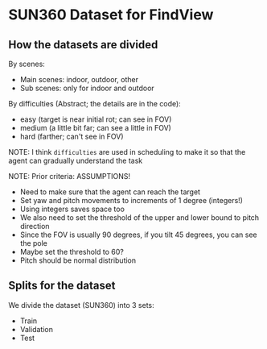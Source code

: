 # SUN360 Dataset for FindView

## How the datasets are divided

By scenes:
- Main scenes: indoor, outdoor, other
- Sub scenes: only for indoor and outdoor

By difficulties (Abstract; the details are in the code):
- easy (target is near initial rot; can see in FOV)
- medium (a little bit far; can see a little in FOV)
- hard (farther; can't see in FOV)

NOTE: I think `difficulties` are used in scheduling to make it so that the agent can gradually
understand the task

NOTE: Prior criteria: ASSUMPTIONS!
- Need to make sure that the agent can reach the target
- Set yaw and pitch movements to increments of 1 degree (integers!)
- Using integers saves space too
- We also need to set the threshold of the upper and lower bound to pitch direction
- Since the FOV is usually 90 degrees, if you tilt 45 degrees, you can see the pole
- Maybe set the threshold to 60?
- Pitch should be normal distribution


## Splits for the dataset

We divide the dataset (SUN360) into 3 sets:
- Train
- Validation
- Test

Notes:
- Validation (Val), Test data should be static
- Val is used to check if the agents are not overfitting during training
- Training data can be randomly generated

## Episodes

A single `Episode` includes the following:
- episode_id
- img_name
- path
- label (scene)
- sub_label (sub scene)
- initial_rotation
- target_rotation
- difficulty
- steps_for_shortest_path (hints for training)

A single `PseudoEpisode` includes the following:
- img_name
- path
- label (scene)
- sub_label (sub scene)

# Stats

## Indoor

old_building 	 230
dining_room 	 56
childs_room_daycare 	 40
bedroom 	 423
subway_station 	 133
elevator 	 1
theater 	 172
massage_room 	 2
conference_room 	 41
kitchen 	 53
train_interior 	 184
aquarium 	 2
library 	 26
museum 	 562
hangar 	 22
classroom 	 46
cave 	 113
stadium 	 48
corridor 	 336
belfry 	 5
pilothouse 	 11
tent 	 25
studio 	 20
lobby_atrium 	 685
airplane_interior 	 15
laboratory 	 4
others 	 7430
mechanical_room 	 18
jail_cell 	 3
legislative_chamber 	 12
church 	 1270
stable 	 12
hospital_room 	 31
expo_showroom 	 302
closet 	 3
indoor_pool 	 48
staircase 	 66
living_room 	 268
restaurant 	 948
gym 	 28
car_interior 	 34
bathroom 	 125
greenhouse 	 21
office 	 60
sauna 	 2
shop 	 320
tomb 	 2
observatory 	 6
workshop 	 80
parking_garage 	 14
50 of 50
14358

## Outdoor

train_station_or_track 	 40
lawn 	 100
field 	 330
plaza_courtyard 	 690
underwater 	 4
mountain 	 257
garden 	 2
gulch 	 3
others 	 49461
swimming_pool 	 36
sports_field 	 11
jetty 	 37
bridge 	 64
boat_deck 	 73
beach 	 196
cemetery 	 37
balcony 	 67
highway 	 13
patio 	 17
ruin 	 112
coast 	 78
park 	 160
arena 	 20
forest 	 239
skatepark 	 1
street 	 646
airport 	 9
wharf 	 111
construction_site 	 8
parking_lot 	 66
amphitheatre 	 3
desert 	 47
32 of 32
52938
